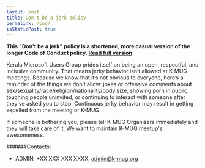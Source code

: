 ```yaml
---
layout: post
title: Don't be a jerk policy
permalink: /cod/
isStaticPost: true
---
```


__This "Don't be a jerk" policy is a shortened, more casual version of the longer Code of Conduct policy. [Read full version](http://meta.wikimedia.org/wiki/Don%27t_be_a_dick).__


Kerala Microsoft Users Group prides itself on being an open, respectful, and inclusive community. That means jerky behavior isn’t allowed at K-MUG meetings. Because we know that it’s not obvious to everyone, here’s a reminder of the things we don’t allow: jokes or offensive comments about sex/sexuality/race/religion/nationality/body size, showing porn in public, touching people uninvited, or continuing to interact with someone after they’ve asked you to stop. Continuous jerky behavior may result in getting expelled from the meeting or K-MUG.

If someone is bothering you, please tell K-MUG Organizers immediately and they will take care of it. We want to maintain K-MUG meetup's awesomeness.


######Contacts:

- ADMIN, +XX XXX XXX XXXX, [admin@k-mug.org](mailto:admin@k-mug.org)

<img class="img-responsive feature-image" src="{{ site.baseurl }}/img/posts/cod.jpg" style="display:none">